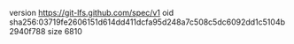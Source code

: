 version https://git-lfs.github.com/spec/v1
oid sha256:03719fe2606151d614dd411dcfa95d248a7c508c5dc6092dd1c5104b2940f788
size 6810
